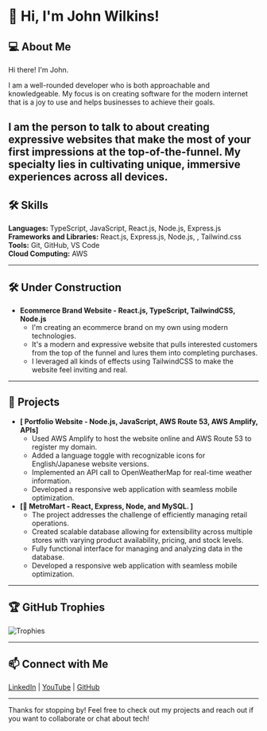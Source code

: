 # 👋 Hi, I'm John Wilkins!

## 💻 About Me
Hi there! I'm John.

I am a well-rounded developer who is both approachable and knowledgeable.
My focus is on creating software for the modern internet that is a joy to use and helps businesses to achieve their goals. 

I am the person to talk to about creating expressive websites that make the most of your first impressions at the top-of-the-funnel. 
My specialty lies in cultivating unique, immersive experiences across all devices.
---

## 🛠️ Skills
**Languages:** TypeScript, JavaScript, React.js, Node.js, Express.js
**Frameworks and Libraries:** React.js, Express.js, Node.js, , Tailwind.css
**Tools:** Git, GitHub, VS Code  
**Cloud Computing:** AWS

---

## 🛠️ Under Construction

- **Ecommerce Brand Website - React.js, TypeScript, TailwindCSS, Node.js**     
  - I'm creating an ecommerce brand on my own using modern technologies.
  - It's a modern and expressive website that pulls interested customers from the top of the funnel and lures them into completing purchases.
  - I leveraged all kinds of effects using TailwindCSS to make the website feel inviting and real. 

---
## 🚀 Projects


- **[ Portfolio Website - Node.js, JavaScript, AWS Route 53, AWS Amplify, APIs]**  
  - Used AWS Amplify to host the website online and AWS Route 53 to register my domain.  
  - Added a language toggle with recognizable icons for English/Japanese website versions.  
  - Implemented an API call to OpenWeatherMap for real-time weather information.  
  - Developed a responsive web application with seamless mobile optimization.
- **[🏪 MetroMart - React, Express, Node, and MySQL. ]**
  - The project addresses the challenge of efficiently managing retail operations.
  - Created scalable database allowing for extensibility across multiple stores with varying product availability, pricing, and stock levels.
  - Fully functional interface for managing and analyzing data in the database. 
  - Developed a responsive web application with seamless mobile optimization.

---

## 🏆 GitHub Trophies
![Trophies](https://github-profile-trophy.vercel.app/?username=wilkinsjohnstanley&theme=radical)

---

## 📫 Connect with Me
[LinkedIn](https://www.linkedin.com/in/wilkinsjohnstanley) | [YouTube](https://youtube.com/@John-Wilkins) | [GitHub](https://github.com/wilkinsjohnstanley)

---

Thanks for stopping by! Feel free to check out my projects and reach out if you want to collaborate or chat about tech!

